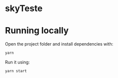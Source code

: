 # skyTeste

# Running locally

Open the project folder and install dependencies with:

```bash
yarn
```

Run it using:

```bash
yarn start
```
